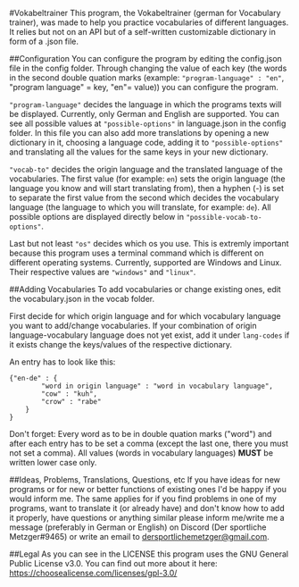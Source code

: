 #Vokabeltrainer
This program, the Vokabeltrainer (german for Vocabulary trainer), was made to help you practice vocabularies of 
different languages. It relies but not on an API but of a self-written customizable dictionary in form of a .json file.

##Configuration
You can configure the program by editing the config.json file in the config folder. Through changing the value of each 
key (the words in the second double quation marks (example: `"program-language" : "en"`, "program language" = key, 
"en"= value)) you can configure the program.

`"program-language"` decides the language in which the programs texts will be displayed. Currently, only German and 
English are supported. You can see all possible values at `"possible-options"` in language.json in the config folder. 
In this file you can also add more translations by opening a new dictionary in it, choosing a language code, adding it 
to `"possible-options"` and translating all the values for the same keys in your new dictionary.

`"vocab-to"` decides the origin language and the translated language of the vocabularies. The first value (for 
example: `en`) sets the origin language (the language you know and will start translating from), then a hyphen (-) is 
set to separate the first value from the second which decides the vocabulary language (the language to which you will 
translate, for example: `de`). All possible options are displayed directly below in `"possible-vocab-to-options"`.

Last but not least `"os"` decides which os you use. This is extremly important because this program uses a terminal 
command which is different on different operating systems. Currently, supported are Windows and Linux. Their respective 
values are `"windows"` and `"linux"`.

##Adding Vocabularies
To add vocabularies or change existing ones, edit the vocabulary.json in the vocab folder.

First decide for which origin language and for which vocabulary language you want to add/change vocabularies. If your 
combination of origin language-vocabulary language does not yet exist, add it under `lang-codes` if it exists change 
the keys/values of the respective dictionary.

An entry has to look like this:

    {"en-de" : {
            "word in origin language" : "word in vocabulary language",
            "cow" : "kuh",
            "crow" : "rabe"
        }
    }

Don't forget: Every word as to be in double quation marks ("word") and after each entry has to be set a comma (except 
the last one, there you must not set a comma). All values (words in vocabulary languages) **MUST** be written lower case 
only.

##Ideas, Problems, Translations, Questions, etc
If you have ideas for new programs or for new or better functions of existing ones I'd be happy if you would inform me. 
The same applies for if you find problems in one of my programs, want to translate it (or already have) and don't 
know how to add it properly, have questions or anything similar please inform me/write me a message (preferably in 
German or English) on Discord (Der sportliche Metzger#9465) or write an email to dersportlichemetzger@gmail.com.

##Legal
As you can see in the LICENSE this program uses the GNU General Public License v3.0. You can find out more about it 
here: https://choosealicense.com/licenses/gpl-3.0/